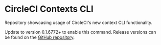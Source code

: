 # CircleCI Contexts CLI
Repository showcasing usage of CircleCI's new context CLI functionality.

Update to version 0.1.6772+ to enable this command. Release versions can be found on the [GitHub repository](https://github.com/CircleCI-Public/circleci-cli/releases).

